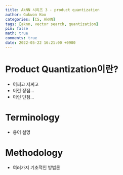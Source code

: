 ```yaml
---
title: AkNN 시리즈 3 - product quantization
author: Gukwon Koo
categories: [CS, AkNN]
tags: [aknn, vector search, quantization]
pin: false
math: true
comments: true
date: 2022-05-22 16:21:00 +0900
---
```


# Product Quantization이란?

- 어쩌고 저쩌고
- 이런 장점...
- 이런 단점...

# Terminology

- 용어 설명



# Methodology

- 여러가지 기초적인 방법론

